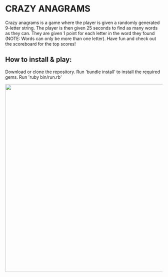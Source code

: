 # CRAZY ANAGRAMS

Crazy anagrams is a game where the player is given a randomly generated 9-letter string. The player is then given 25 seconds to find as many words as they can. They are given 1 point for each letter in the word they found (NOTE: Words can only be more than one letter). Have fun and check out the scoreboard for the top scores!

## How to install & play:

Download or clone the repository.
Run ‘bundle install’ to install the required gems.
Run 'ruby bin/run.rb'

<img src="https://media.giphy.com/media/l3vQXgxL4zUIU6dHi/giphy.gif" height="600px"/>



<iframe width="960" height="720" src="https://www.useloom.com/embed/8f64a04c9493405b80886ba1b5c6c0cc" frameborder="0 allowfullscreen></iframe>


License:

This project is licensed under the MIT License - see the LICENSE.md file for details.
